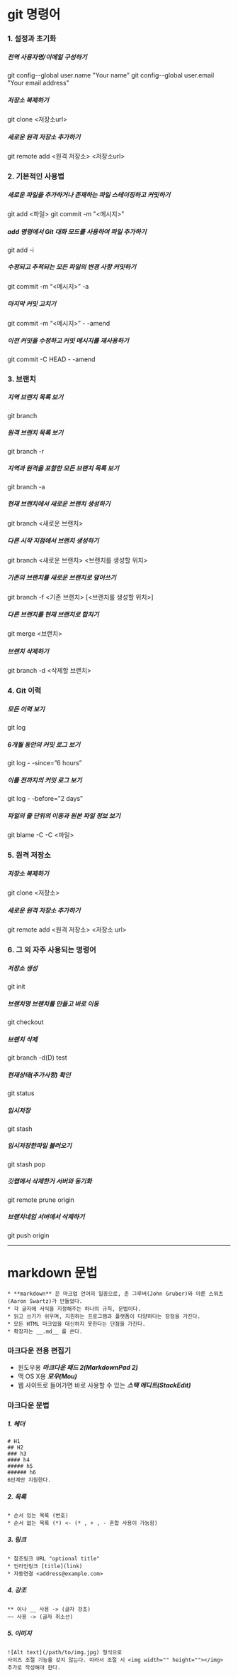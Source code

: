 # git 명령어
### 1. 설정과 초기화
##### _전역 사용자명/이메일 구성하기_
git config--global user.name "Your name"
git config--global user.email "Your email address"
##### _저장소 복제하기_
git clone <저장소url>
##### _새로운 원격 저장소 추가하기_
git remote add <원격 저장소> <저장소url>


### 2. 기본적인 사용법
##### _새로운 파일을 추가하거나 존재하는 파일 스테이징하고 커밋하기_
git add <파일>
git commit -m "<메시지>"
##### _add 명령에서 Git 대화 모드를 사용하여 파일 추가하기_
git add -i
##### _수정되고 추적되는 모든 파일의 변경 사항 커밋하기_
git commit -m “<메시지>” -a
##### _마지막 커밋 고치기_
git commit -m “<메시지>” - -amend
##### _이전 커밋을 수정하고 커밋 메시지를 재사용하기_
git commit -C HEAD - -amend


### 3. 브랜치
##### _지역 브랜치 목록 보기_
git branch
##### _원격 브랜치 목록 보기_
git branch -r
##### _지역과 원격을 포함한 모든 브랜치 목록 보기_
git branch -a
##### _현재 브랜치에서 새로운 브랜치 생성하기_
git branch <새로운 브랜치>
##### _다른 시작 지점에서 브랜치 생성하기_
git branch <새로운 브랜치> <브랜치를 생성할 위치>
##### _기존의 브랜치를 새로운 브랜치로 덮어쓰기_
git branch -f <기존 브랜치> [<브랜치를 생성할 위치>]
##### _다른 브랜치를 현재 브랜치로 합치기_
git merge <브랜치>
##### _브랜치 삭제하기_
git branch -d <삭제할 브랜치>


### 4. Git 이력
##### _모든 이력 보기_
git log
##### _6개월 동안의 커밋 로그 보기_
git log - -since=”6 hours”
##### _이틀 전까지의 커밋 로그 보기_
git log - -before=”2 days”
##### _파일의 줄 단위의 이동과 원본 파일 정보 보기_
git blame -C -C <파일>


### 5. 원격 저장소
##### _저장소 복제하기_
git clone <저장소>
##### _새로운 원격 저장소 추가하기_
git remote add <원격 저장소> <저장소 url>


### 6. 그 외 자주 사용되는 명령어
##### _저장소 생성_
git init
##### _브랜치명 브랜치를 만들고 바로 이동_
git checkout
##### _브랜치 삭제_
git branch -d(D) test
##### _현재상태(추가사항) 확인_
git status
##### _임시저장_
git stash
##### _임시저장한파일 불러오기_
git stash pop
##### _깃랩에서 삭제한거 서버와 동기화_
git remote prune origin
##### _브랜치네임 서버에서 삭제하기_
git push origin


<hr/>


# markdown 문법
~~~
* **markdown** 은 마크업 언어의 일종으로, 존 그루버(John Gruber)와 아론 스워츠(Aaron Swartz)가 만들었다.
* 각 글자에 서식을 지정해주는 하나의 규칙, 문법이다.
* 읽고 쓰기가 쉬우며, 지원하는 프로그램과 플랫폼이 다양하다는 장점을 가진다.
* 모든 HTML 마크업을 대신하지 못한다는 단점을 가진다.
* 확장자는 __.md__ 를 쓴다.
~~~

### 마크다운 전용 편집기
* 윈도우용 ***마크다운 패드 2(MarkdownPad 2)*** 
* 맥 OS X용 ***모우(Mou)***
* 웹 사이트로 들어가면 바로 사용할 수 있는 ***스택 에디트(StackEdit)***

### 마크다운 문법
##### 1. 헤더
~~~
# H1
## H2
### h3
#### h4
##### h5
###### h6
6단계만 지원한다.
~~~

##### 2. 목록
~~~
* 순서 있는 목록 (번호)
* 순서 없는 목록 (*) <- (* , + , - 혼합 사용이 가능함)
~~~

##### 3. 링크
~~~
* 참조링크 URL "optional title"
* 인라인링크 [title](link)
* 자동연결 <address@example.com>
~~~

##### 4. 강조
~~~
** 이나 __ 사용 -> (글자 강조)
~~ 사용 -> (글자 취소선)
~~~

##### 5. 이미지
~~~
![Alt text](/path/to/img.jpg) 형식으로 
사이즈 조절 기능을 갖지 않는다. 따라서 조절 시 <img width="" height=""></img> 추가로 작성해야 한다.
~~~
